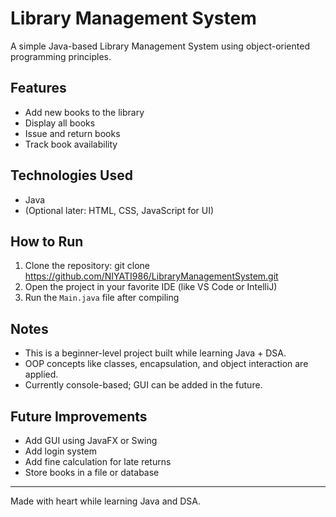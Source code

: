 # Library Management System 

A simple Java-based Library Management System using object-oriented programming principles.

##  Features
- Add new books to the library
- Display all books
- Issue and return books
- Track book availability

##  Technologies Used
- Java
- (Optional later: HTML, CSS, JavaScript for UI)

##  How to Run
1. Clone the repository: git clone https://github.com/NIYATI986/LibraryManagementSystem.git
2. Open the project in your favorite IDE (like VS Code or IntelliJ)
3. Run the `Main.java` file after compiling

##  Notes
- This is a beginner-level project built while learning Java + DSA.
- OOP concepts like classes, encapsulation, and object interaction are applied.
- Currently console-based; GUI can be added in the future.

##  Future Improvements
- Add GUI using JavaFX or Swing
- Add login system
- Add fine calculation for late returns
- Store books in a file or database

---

Made with heart while learning Java and DSA.